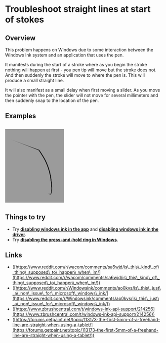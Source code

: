# Troubleshoot straight lines at start of stokes

## Overview

This problem happens on Windows due to some interaction between the Windows Ink system and an application that uses the pen.&#x20;

It manifests during the start of a stroke where as you begin the stroke nothing will happen at first - you pen tip will move but the stroke does not. And then suddenly the stroke will move to where the pen is. This will produce a small straight line. &#x20;

It will also manifest as a small delay when first moving a slider. As you move the pointer with the pen, the slider will not move for several millimeters and then suddenly snap to the location of the pen.

## Examples

## ![](<../.gitbook/assets/image (331).png>)

## Things to try

* Try [**disabling windows ink in the app**](../guides/windows/windows-ink/configure-windows-ink-for-apps.md) and [**disabling windows ink in the driver**](../guides/windows/windows-ink/configure-windows-ink-in-the-tablet-driver.md).
* Try [**disabling the press-and-hold ring in Windows**](../guides/windows/disable-the-press-and-hold-ring-in-windows.md).

## Links

* ([https://www.reddit.com/r/wacom/comments/sa6wjd/is\_this\_kind\_of\_thing\_supposed\_to\_happen\_when\_im/](https://www.reddit.com/r/wacom/comments/sa6wjd/is\_this\_kind\_of\_thing\_supposed\_to\_happen\_when\_im/))
* ([https://www.reddit.com/r/Windowsink/comments/ao0kvs/is\_this\_just\_a\_non\_issue\_for\_microsoft\_windows\_ink/](https://www.reddit.com/r/Windowsink/comments/ao0kvs/is\_this\_just\_a\_non\_issue\_for\_microsoft\_windows\_ink/))
* ([https://www.zbrushcentral.com/t/windows-ink-api-support/214256](https://www.zbrushcentral.com/t/windows-ink-api-support/214256))
* ([https://forums.getpaint.net/topic/113173-the-first-5mm-of-a-freehand-line-are-straight-when-using-a-tablet/](https://forums.getpaint.net/topic/113173-the-first-5mm-of-a-freehand-line-are-straight-when-using-a-tablet/))

